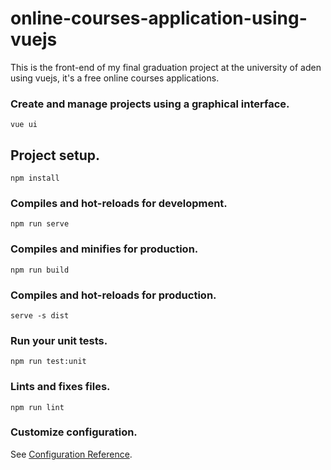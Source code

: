 # online-courses-application-using-vuejs

This is the front-end of my final graduation project at the university of aden using vuejs, it's a free online courses applications.

### Create and manage projects using a graphical interface.
```
vue ui
```

## Project setup.
```
npm install
```

### Compiles and hot-reloads for development.
```
npm run serve
```

### Compiles and minifies for production.
```
npm run build
```

### Compiles and hot-reloads for production.
```
serve -s dist
```

### Run your unit tests.
```
npm run test:unit
```

### Lints and fixes files.
```
npm run lint
```

### Customize configuration.
See [Configuration Reference](https://cli.vuejs.org/config/).